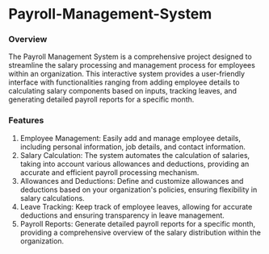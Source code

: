 # Payroll-Management-System

### Overview

The Payroll Management System is a comprehensive project designed to streamline the salary processing and management process for employees within an organization. This interactive system provides a user-friendly interface with functionalities ranging from adding employee details to calculating salary components based on inputs, tracking leaves, and generating detailed payroll reports for a specific month.

### Features

1. Employee Management: Easily add and manage employee details, including personal information, job details, and contact information.
2. Salary Calculation: The system automates the calculation of salaries, taking into account various allowances and deductions, providing an accurate and efficient payroll processing mechanism.
3. Allowances and Deductions: Define and customize allowances and deductions based on your organization's policies, ensuring flexibility in salary calculations.
4. Leave Tracking: Keep track of employee leaves, allowing for accurate deductions and ensuring transparency in leave management.
5. Payroll Reports: Generate detailed payroll reports for a specific month, providing a comprehensive overview of the salary distribution within the organization.
